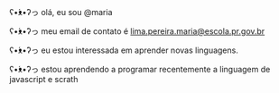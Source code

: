 ʕ•́ᴥ•̀ʔっ olá, eu sou @maria

ʕ•́ᴥ•̀ʔっ meu email de contato é lima.pereira.maria@escola.pr.gov.br

ʕ•́ᴥ•̀ʔっ eu estou interessada em aprender novas linguagens.

ʕ•́ᴥ•̀ʔっ estou aprendendo a programar recentemente a linguagem de javascript e scrath
